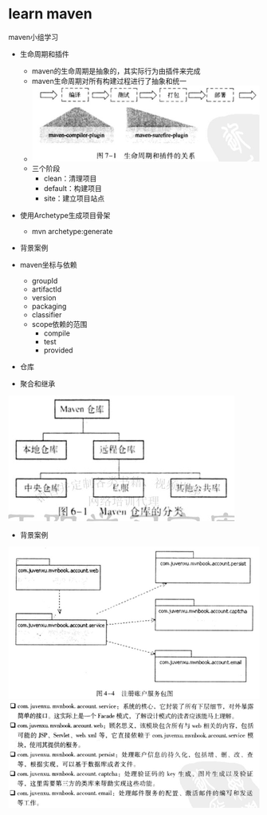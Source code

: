 learn maven
==========

maven小组学习

- 生命周期和插件
	- maven的生命周期是抽象的，其实际行为由插件来完成
	- maven生命周期对所有构建过程进行了抽象和统一
	- ![生命周期](生命周期.jpg)
	- 三个阶段
		- clean：清理项目
		- default：构建项目
		- site：建立项目站点

- 使用Archetype生成项目骨架
	- mvn archetype:generate

- 背景案例

- maven坐标与依赖
	- groupId
	- artifactId
	- version
	- packaging
	- classifier
	- scope依赖的范围
		- compile
		- test
		- provided
		
- 仓库

- 聚合和继承

![仓库划分](仓库划分.jpg)

- 背景案例

![架构图](架构图.jpg)
![模块划分](模块划分.jpg)




